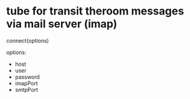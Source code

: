 # tube for transit theroom messages via mail server (imap)

connect(options)

options:

- host
- user
- password
- imapPort
- smtpPort
